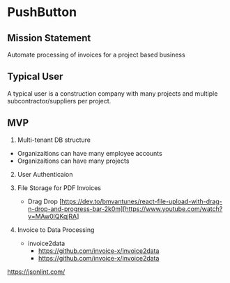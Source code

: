 # PushButton

## Mission Statement
Automate processing of invoices for a project based business

## Typical User
A typical user is a construction company with many projects and multiple subcontractor/suppliers per project. 

## MVP
1. Multi-tenant DB structure
  - Organizaitions can have many employee accounts
  - Organizaitions can have many projects

2. User Authenticaion

3. File Storage for PDF Invoices
    - Drag Drop [https://dev.to/bmvantunes/react-file-upload-with-drag-n-drop-and-progress-bar-2k0m][https://www.youtube.com/watch?v=MAw0lQKqjRA]

4. Invoice to Data Processing
    - invoice2data 
      - https://github.com/invoice-x/invoice2data
      - https://github.com/invoice-x/invoice2data

https://jsonlint.com/

    

